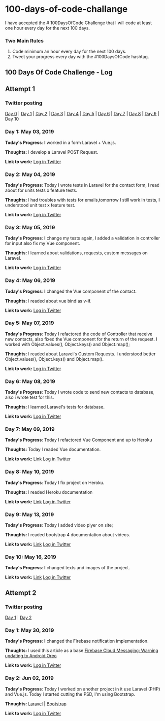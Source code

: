 # 100-days-of-code-challange
I have accepted the # 100DaysOfCode Challenge that I will code at least one hour every day for the next 100 days.

### Two Main Rules
1.  Code minimum an hour every day for the next 100 days.
2.  Tweet your progress every day with the #100DaysOfCode hashtag.

## 100 Days Of Code Challenge - Log


## Attempt 1

### Twitter posting
[Day 0](https://twitter.com/FabioVanderlei/status/1124179851311747072?s=20) | [Day 1](https://twitter.com/FabioVanderlei/status/1124180160008396800?s=20) | [Day 2](https://twitter.com/FabioVanderlei/status/1124560571930693632?s=20) | [Day 3](https://twitter.com/FabioVanderlei/status/1125133091943649281) | [Day 4](https://twitter.com/FabioVanderlei/status/1125592935133630465) | [Day 5](https://twitter.com/FabioVanderlei/status/1125804781421912065) | [Day 6](https://twitter.com/FabioVanderlei/status/1126225947752005635) | [Day 7](https://twitter.com/FabioVanderlei/status/1126565335501541381?s=20) | [Day 8](https://twitter.com/FabioVanderlei/status/1126696585159512064?s=20) | [Day 9](https://twitter.com/FabioVanderlei/status/1128128417923305472) | [Day 10](https://twitter.com/FabioVanderlei/status/1129217842463805441?s=20) 


### Day 1: May 03, 2019
**Today's Progress**: I worked in a form Laravel + Vue.js.

**Thoughts:** I develop a Laravel POST Request.

**Link to work:** [Log in Twitter](https://twitter.com/FabioVanderlei/status/1124180160008396800?s=20)
 
### Day 2: May 04, 2019
**Today's Progress**: Today I wrote tests in Laravel for the contact form, I read about for units tests x feature tests.

**Thoughts:** I had troubles with tests for emails,tomorrow I still work in tests, I understood unit test x feature test.

**Link to work:** [Log in Twitter](https://twitter.com/FabioVanderlei/status/1124560571930693632?s=20)

### Day 3: May 05, 2019
**Today's Progress**: I change my tests again, I added a validation in controller for input also fix my Vue component.

**Thoughts:** I learned about validations, requests, custom messages on Laravel.

**Link to work:** [Log in Twitter](https://twitter.com/FabioVanderlei/status/1125133091943649281)

### Day 4: May 06, 2019
**Today's Progress**: I changed the Vue component of the contact.

**Thoughts:** I readed about vue bind as v-if.

**Link to work:** [Log in Twitter](https://twitter.com/FabioVanderlei/status/1125592935133630465)

### Day 5: May 07, 2019
**Today's Progress**: Today I refactored the code of Controller that receive new contacts, also fixed the Vue component for the return of the request. I worked with Object.values(), Object.keys() and Object.map();

**Thoughts:** I readed about Laravel's Custom Requests. I understood better Object.values(), Object.keys() and Object.map().

**Link to work:** [Log in Twitter](https://twitter.com/FabioVanderlei/status/1125804781421912065)

### Day 6: May 08, 2019
**Today's Progress**: Today I wrote code to send new contacts to database, also i wrote test for this.

**Thoughts:** I learned Laravel's tests for database.

**Link to work:** [Log in Twitter](https://twitter.com/FabioVanderlei/status/1126225947752005635)

### Day 7: May 09, 2019
**Today's Progress**: Today I refactored Vue Component and up to Heroku

**Thoughts:** Today I readed Vue documentation.

**Link to work:** [Link](https://site-fernando-campos.herokuapp.com/) [Log in Twitter](https://twitter.com/FabioVanderlei/status/1126565335501541381?s=20)

### Day 8: May 10, 2019
**Today's Progress**: Today I fix project on Heroku.

**Thoughts:** I readed Heroku documentation

**Link to work:** [Link](https://site-fernando-campos.herokuapp.com/) [Log in Twitter](https://twitter.com/FabioVanderlei/status/1126696585159512064?s=20)

### Day 9: May 13, 2019
**Today's Progress**: Today I added video plyer on site;

**Thoughts:** I readed bootstrap 4 documentation about videos.

**Link to work:** [Link](https://site-fernando-campos.herokuapp.com/) [Log in Twitter](https://twitter.com/FabioVanderlei/status/1128128417923305472)

### Day 10: May 16, 2019
**Today's Progress**: I changed texts and images of the project.

**Link to work:** [Link](https://site-fernando-campos.herokuapp.com/) [Log in Twitter](https://twitter.com/FabioVanderlei/status/1129217842463805441?s=20)


## Attempt 2
### Twitter posting
[Day 1](https://twitter.com/FabioVanderlei/status/1133969641804636160) | [Day 2](https://twitter.com/FabioVanderlei/status/1135071914416836609)

### Day 1: May 30, 2019
**Today's Progress**: I changed the Firebase notification implementation. 

**Thoughts:** I used this article as a base [Firebase Cloud Messaging: Warning updating to Android Oreo](https://medium.com/globallogic-latinoamerica-mobile/firebase-cloud-messaging-warning-updating-to-android-oreo-1343fe894bd5)

**Link to work:** [Log in Twitter](https://twitter.com/FabioVanderlei/status/1133969641804636160)

### Day 2: Jun 02, 2019
**Today's Progress**: Today I worked on another project in it use Laravel (PHP) and Vue.js.
Today I started cutting the PSD, I'm using Bootstrap. 

**Thoughts:** [Laravel](https://laravel.com/) | [Bootstrap](https://getbootstrap.com/)

**Link to work:** [Log in Twitter](https://twitter.com/FabioVanderlei/status/1135071914416836609)
